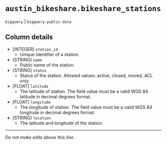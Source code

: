 # `austin_bikeshare.bikeshare_stations`
`bigquery` | `bigquery-public-data`

## Column details
* [INTEGER]   `station_id`
  - Unique identifier of a station.
* [STRING]    `name`
  - Public name of the station.
* [STRING]    `status`
  - Status of the station. Allowed values: active, closed, moved, ACL only
* [FLOAT]     `latitude`
  - The latitude of station. The field value must be a valid WGS 84 latitude in decimal degrees format.
* [FLOAT]     `longitude`
  - The longitude of station. The field value must be a valid WGS 84 longitude in decimal degrees format.
* [STRING]    `location`
  - The latitude and longitude of the station.

-------------------------------------------------------------------------------
*Do not make edits above this line.*
